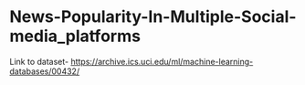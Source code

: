 # News-Popularity-In-Multiple-Social-media_platforms

Link to dataset- https://archive.ics.uci.edu/ml/machine-learning-databases/00432/

